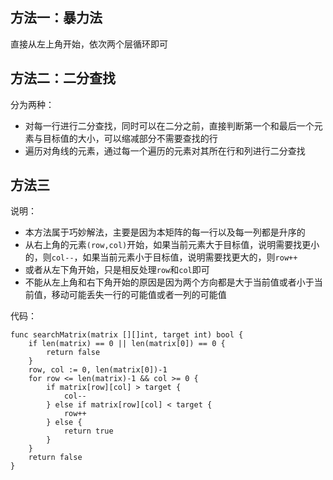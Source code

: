 ## 方法一：暴力法

直接从左上角开始，依次两个层循环即可

## 方法二：二分查找

分为两种：

- 对每一行进行二分查找，同时可以在二分之前，直接判断第一个和最后一个元素与目标值的大小，可以缩减部分不需要查找的行
- 遍历对角线的元素，通过每一个遍历的元素对其所在行和列进行二分查找

## 方法三

说明：

- 本方法属于巧妙解法，主要是因为本矩阵的每一行以及每一列都是升序的
- 从右上角的元素`(row,col)`开始，如果当前元素大于目标值，说明需要找更小的，则`col--`，如果当前元素小于目标值，说明需要找更大的，则`row++`
- 或者从左下角开始，只是相反处理`row`和`col`即可
- 不能从左上角和右下角开始的原因是因为两个方向都是大于当前值或者小于当前值，移动可能丢失一行的可能值或者一列的可能值

代码：
``` golang
func searchMatrix(matrix [][]int, target int) bool {
	if len(matrix) == 0 || len(matrix[0]) == 0 {
		return false
	}
	row, col := 0, len(matrix[0])-1
	for row <= len(matrix)-1 && col >= 0 {
		if matrix[row][col] > target {
			col--
		} else if matrix[row][col] < target {
			row++
		} else {
			return true
		}
	}
	return false
}
```
